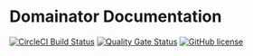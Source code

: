 # Domainator Documentation
[![CircleCI Build Status](https://circleci.com/gh/ar3cka/domainator.svg?style=shield)](https://circleci.com/gh/ar3cka/domainator)
[![Quality Gate Status](https://sonarcloud.io/api/project_badges/measure?project=ar3cka_domainator&metric=alert_status)](https://sonarcloud.io/dashboard?id=ar3cka_domainator)
[![GitHub license](https://img.shields.io/badge/license-Apache-blue.svg)](https://raw.githubusercontent.com/ar3cka/domainator/master/LICENSE)

